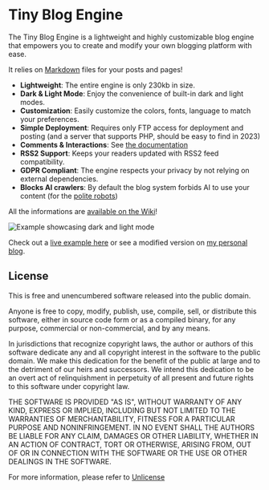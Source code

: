# Tiny Blog Engine

The Tiny Blog Engine is a lightweight and highly customizable blog engine that empowers you to create and modify your own blogging platform with ease. 

It relies on [Markdown](https://www.markdownguide.org/basic-syntax/) files for your posts and pages!

- **Lightweight**: The entire engine is only 230kb in size.
- **Dark & Light Mode**: Enjoy the convenience of built-in dark and light modes.
- **Customization**: Easily customize the colors, fonts, language to match your preferences.
- **Simple Deployment**: Requires only FTP access for deployment and posting (and a server that supports PHP, should be easy to find in 2023)
- **Comments & Interactions**: See [the documentation]([https://github.com/nithou/tiny-blog-engine/blob/main/README.md#comment--interactions](https://github.com/nithou/tiny-blog-engine/wiki/Comments-&-Reactions))
- **RSS2 Support**: Keeps your readers updated with RSS2 feed compatibility.
- **GDPR Compliant**: The engine respects your privacy by not relying on external dependencies.
- **Blocks AI crawlers**: By default the blog system forbids AI to use your content (for the [polite robots](https://darkvisitors.com/robots-txt-builder))

All the informations are [available on the Wiki](https://github.com/nithou/tiny-blog-engine/wiki)!

![Example showcasing dark and light mode](https://github.com/nithou/tiny-blog-engine/blob/main/assets/img/og.png)

Check out a [live example here](https://nithou.net/sandbox/) or see a modified version on [my personal blog](https://nithou.net/blog/).

## License

This is free and unencumbered software released into the public domain.

Anyone is free to copy, modify, publish, use, compile, sell, or
distribute this software, either in source code form or as a compiled
binary, for any purpose, commercial or non-commercial, and by any
means.

In jurisdictions that recognize copyright laws, the author or authors
of this software dedicate any and all copyright interest in the
software to the public domain. We make this dedication for the benefit
of the public at large and to the detriment of our heirs and
successors. We intend this dedication to be an overt act of
relinquishment in perpetuity of all present and future rights to this
software under copyright law.

THE SOFTWARE IS PROVIDED "AS IS", WITHOUT WARRANTY OF ANY KIND,
EXPRESS OR IMPLIED, INCLUDING BUT NOT LIMITED TO THE WARRANTIES OF
MERCHANTABILITY, FITNESS FOR A PARTICULAR PURPOSE AND NONINFRINGEMENT.
IN NO EVENT SHALL THE AUTHORS BE LIABLE FOR ANY CLAIM, DAMAGES OR
OTHER LIABILITY, WHETHER IN AN ACTION OF CONTRACT, TORT OR OTHERWISE,
ARISING FROM, OUT OF OR IN CONNECTION WITH THE SOFTWARE OR THE USE OR
OTHER DEALINGS IN THE SOFTWARE.

For more information, please refer to [Unlicense](https://unlicense.org)
